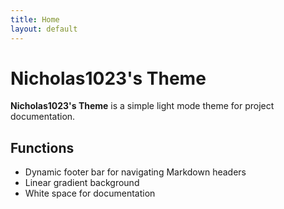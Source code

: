 ```yaml
---
title: Home
layout: default
---
```

# Nicholas1023's Theme

**Nicholas1023's Theme** is a simple light mode theme for project documentation.

## Functions
- Dynamic footer bar for navigating Markdown headers
- Linear gradient background
- White space for documentation
